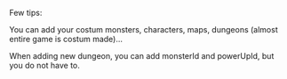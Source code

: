 Few tips:

You can add your costum monsters, characters, maps, dungeons (almost entire game is costum made)...

When adding new dungeon, you can add monsterId and powerUpId, but you do not have to.

